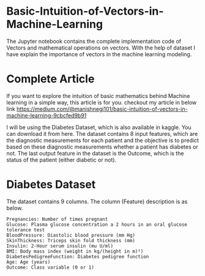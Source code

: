 # Basic-Intuition-of-Vectors-in-Machine-Learning
The Jupyter notebook  contains the complete implementation code of Vectors and mathematical operations on vectors. With the help of dataset I have explain the importance of vectors in the machine learning modeling.   

# Complete Article 
If you want to explore the intuition of basic mathematics behind Machine learning in a simple way, this article is for you.
checkout my article in below link
https://medium.com/@manishnegi101/basic-intuition-of-vectors-in-machine-learning-9cbcfed9b91

I will be using the Diabetes Dataset, which is also available in kaggle. You can download it from here. The dataset contains 8 input features, which are the diagnostic measurements for each patient and the objective is to predict based on these diagnostic measurements whether a patient has diabetes or not. The last output feature in the dataset is the Outcome, which is the status of the patient (either diabetic or not).

# Diabetes Dataset
  The dataset contains 9 columns. The column (Feature) description is as below.
  
    Pregnancies: Number of times pregnant
    Glucose: Plasma glucose concentration a 2 hours in an oral glucose tolerance test
    BloodPressure: Diastolic blood pressure (mm Hg)
    SkinThickness: Triceps skin fold thickness (mm)
    Insulin: 2-Hour serum insulin (mu U/ml)
    BMI: Body mass index (weight in kg/(height in m)²)
    DiabetesPedigreeFunction: Diabetes pedigree function
    Age: Age (years)
    Outcome: Class variable (0 or 1)
